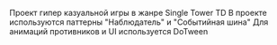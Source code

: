 Проект гипер казуальной игры в жанре Single Tower TD
В проекте используются паттерны "Наблюдатель" и "Событийная шина"
Для анимаций противников и UI используется DoTween

